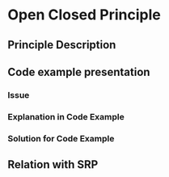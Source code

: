 # Open Closed Principle

## Principle Description

## Code example presentation

### Issue

### Explanation in Code Example

### Solution for Code Example

## Relation with SRP
